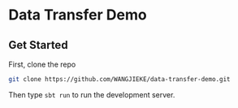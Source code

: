 # Data Transfer Demo

## Get Started

First, clone the repo

```bash
git clone https://github.com/WANGJIEKE/data-transfer-demo.git
```

Then type `sbt run` to run the development server.